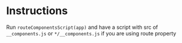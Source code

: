 # Instructions

Run `routeComponentsScript(app)` and have a script with src of `__components.js` or `*/__components.js` if you are using route property
